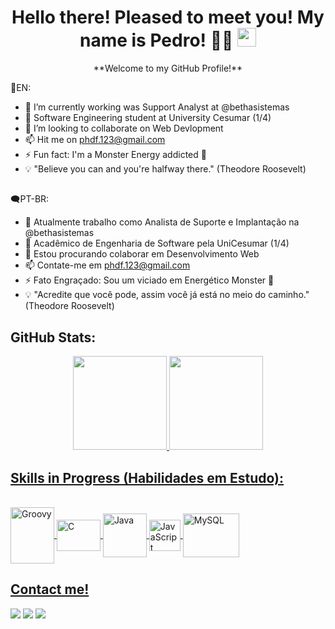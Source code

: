 <div align="center">
  <h1>Hello there! Pleased to meet you! My name is Pedro!</a> 👨‍💻 <img src="https://media.giphy.com/media/hvRJCLFzcasrR4ia7z/giphy.gif" width="30px"> </h1> **Welcome to my GitHub Profile!**
 
  
  
</div>

💬EN:
- 🔭 I’m currently working was Support Analyst at @bethasistemas
- 🌱 Software Engineering student at University Cesumar (1/4)
- 🤝 I’m looking to collaborate on Web Devlopment 
- 📫 Hit me on phdf.123@gmail.com 
- ⚡ Fun fact: I'm a Monster Energy addicted 🥤
- 💡 "Believe you can and you're halfway there." (Theodore Roosevelt)

##

🗨PT-BR:
- 🔭 Atualmente trabalho como Analista de Suporte e Implantação na @bethasistemas
- 🌱 Acadêmico de Engenharia de Software pela UniCesumar (1/4)
- 🤝 Estou procurando colaborar em Desenvolvimento Web
- 📫 Contate-me em phdf.123@gmail.com
- ⚡ Fato Engraçado: Sou um viciado em Energético Monster 🥤
- 💡 "Acredite que você pode, assim você já está no meio do caminho." (Theodore Roosevelt)



## GitHub Stats:

<div align="center">
  <a href="https://github.com/PedroHFDutra">
  <img height="150em" src="https://github-readme-stats.vercel.app/api?username=pedrohfdutra&show_icons=true&theme=github_dark&include_all_commits=true&count_private=true"/>
  <img height="150em" src="https://github-readme-stats.vercel.app/api/top-langs/?username=pedrohfdutra&layout=compact&langs_count=7&theme=github_dark"/>
</div>


## Skills in Progress (Habilidades em Estudo): 
</div>
<div style="display: inline_block"><br>
  <img align="center" alt="Groovy" height="90" width="70" src="https://cdn.jsdelivr.net/gh/devicons/devicon/icons/groovy/groovy-original.svg">
  <img align="center" alt="C" height="50" width="70" src="https://cdn.jsdelivr.net/gh/devicons/devicon/icons/c/c-original.svg">
  <img align="center" alt="Java" height="70" width="70" src="https://cdn.jsdelivr.net/gh/devicons/devicon/icons/java/java-original-wordmark.svg"> 
  <img align="center" alt="JavaScript" height="50" width="50" src="https://cdn.jsdelivr.net/gh/devicons/devicon/icons/javascript/javascript-original.svg">
  <img align="center" alt="MySQL" height="70" width="90" src="https://cdn.jsdelivr.net/gh/devicons/devicon/icons/mysql/mysql-original-wordmark.svg">
</div>


## Contact me!
<div> 
  <a href="https://instagram.com/_pedrodutra_" target="_blank"><img src="https://img.shields.io/badge/-Instagram-%23E4405F?style=for-the-badge&logo=instagram&logoColor=white" target="_blank"></a>
  <a href = "mailto:phdf.123@gmail.com"><img src="https://img.shields.io/badge/-Gmail-%23333?style=for-the-badge&logo=gmail&logoColor=white" target="_blank"></a>
  <a href="https://www.linkedin.com/in/pedrohdutra" target="_blank"><img src="https://img.shields.io/badge/-LinkedIn-%230077B5?style=for-the-badge&logo=linkedin&logoColor=white" target="_blank"></a> 
 
 
</div>
